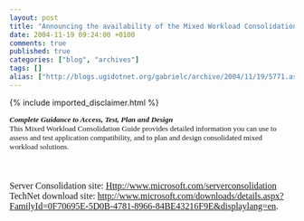 ```yaml
---
layout: post
title: "Announcing the availability of the Mixed Workload Consolidation Guide "
date: 2004-11-19 09:24:00 +0100
comments: true
published: true
categories: ["blog", "archives"]
tags: []
alias: ["http://blogs.ugidotnet.org/gabrielc/archive/2004/11/19/5771.aspx"]
---
```

<!-- more -->
{% include imported_disclaimer.html %}
<div style="PADDING-RIGHT: 0in; MARGIN-TOP: 0in; PADDING-LEFT: 0in; FONT-SIZE: 12pt; MARGIN-BOTTOM: 0pt" xmlns="http://www.w3.org/1999/xhtml"><strong><font face="Verdana" size="2"><span style="FONT-SIZE: 10pt"><em>Complete Guidance to Access, Test, Plan and Design</em></span></font></strong></div>
<div style="PADDING-RIGHT: 4.3pt; PADDING-LEFT: 0in; FONT-SIZE: 12pt; MARGIN-BOTTOM: 12pt" xmlns="http://www.w3.org/1999/xhtml"><font face="Verdana" size="2"><span style="FONT-SIZE: 10pt">This Mixed Workload Consolidation Guide provides detailed information you can use to assess and test application compatibility, and to plan and design consolidated mixed workload solutions. </span></font></div>
<div style="PADDING-RIGHT: 4.3pt; PADDING-LEFT: 0in; FONT-SIZE: 12pt; MARGIN-BOTTOM: 12pt" xmlns="http://www.w3.org/1999/xhtml"><font face="Verdana" size="2"><span style="FONT-SIZE: 10pt"></span></font> </div>
<div xmlns="http://www.w3.org/1999/xhtml" style="PADDING-RIGHT: 0in; MARGIN-TOP: 0in; PADDING-LEFT: 0in; FONT-SIZE: 12pt; MARGIN-BOTTOM: 0pt"><font face="Verdana" size="3"><span style="FONT-SIZE: 12pt">Server Consolidation site: <a title="http://www.microsoft.com/serverconsolidation" href="http://www.microsoft.com/serverconsolidation">Http://www.microsoft.com/serverconsolidation</a> </span></font></div>
<div xmlns="http://www.w3.org/1999/xhtml" style="PADDING-RIGHT: 0in; MARGIN-TOP: 0in; PADDING-LEFT: 0in; FONT-SIZE: 12pt; MARGIN-BOTTOM: 0pt"><font face="Verdana" size="3"><span style="FONT-SIZE: 12pt">TechNet download site: <a title="http://www.microsoft.com/downloads/details.aspx?FamilyId=0F70695E-5D0B-4781-8966-84BE43216F9E&amp;displaylang=en" href="http://www.microsoft.com/downloads/details.aspx?FamilyId=0F70695E-5D0B-4781-8966-84BE43216F9E&amp;displaylang=en">http://www.microsoft.com/downloads/details.aspx?FamilyId=0F70695E-5D0B-4781-8966-84BE43216F9E&amp;displaylang=en</a>.</span></font></div>
<div xmlns="http://www.w3.org/1999/xhtml" style="PADDING-RIGHT: 0in; MARGIN-TOP: 0in; PADDING-LEFT: 0in; FONT-SIZE: 12pt; MARGIN-BOTTOM: 0pt"><font face="Verdana" size="3"><span style="FONT-SIZE: 12pt"></span></font> </div>
